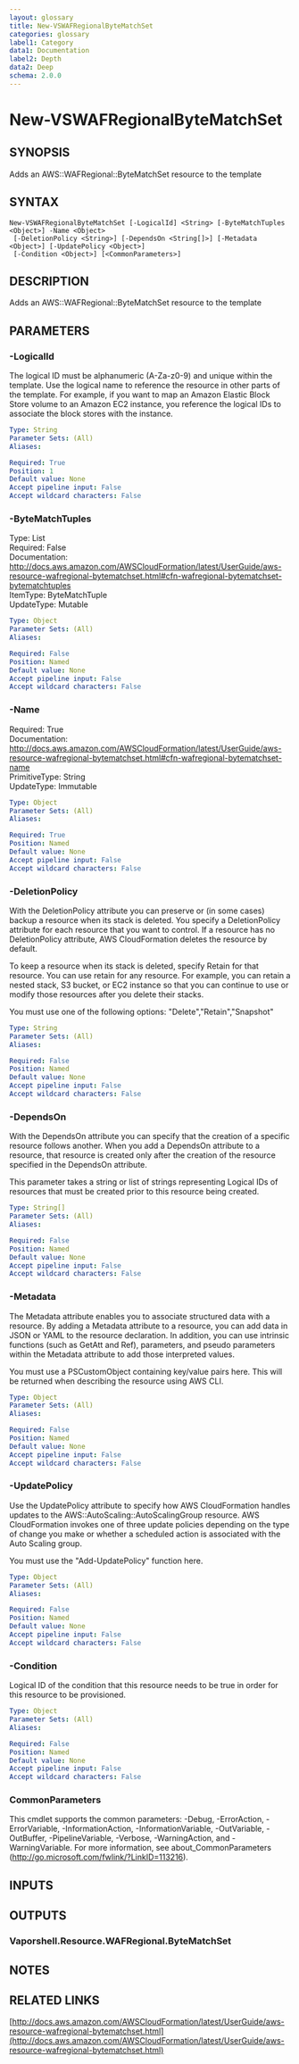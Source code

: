 ```yaml
---
layout: glossary
title: New-VSWAFRegionalByteMatchSet
categories: glossary
label1: Category
data1: Documentation
label2: Depth
data2: Deep
schema: 2.0.0
---
```


# New-VSWAFRegionalByteMatchSet

## SYNOPSIS
Adds an AWS::WAFRegional::ByteMatchSet resource to the template

## SYNTAX

```
New-VSWAFRegionalByteMatchSet [-LogicalId] <String> [-ByteMatchTuples <Object>] -Name <Object>
 [-DeletionPolicy <String>] [-DependsOn <String[]>] [-Metadata <Object>] [-UpdatePolicy <Object>]
 [-Condition <Object>] [<CommonParameters>]
```

## DESCRIPTION
Adds an AWS::WAFRegional::ByteMatchSet resource to the template

## PARAMETERS

### -LogicalId
The logical ID must be alphanumeric (A-Za-z0-9) and unique within the template.
Use the logical name to reference the resource in other parts of the template.
For example, if you want to map an Amazon Elastic Block Store volume to an Amazon EC2 instance, you reference the logical IDs to associate the block stores with the instance.

```yaml
Type: String
Parameter Sets: (All)
Aliases:

Required: True
Position: 1
Default value: None
Accept pipeline input: False
Accept wildcard characters: False
```

### -ByteMatchTuples
Type: List    
Required: False    
Documentation: http://docs.aws.amazon.com/AWSCloudFormation/latest/UserGuide/aws-resource-wafregional-bytematchset.html#cfn-wafregional-bytematchset-bytematchtuples    
ItemType: ByteMatchTuple    
UpdateType: Mutable

```yaml
Type: Object
Parameter Sets: (All)
Aliases:

Required: False
Position: Named
Default value: None
Accept pipeline input: False
Accept wildcard characters: False
```

### -Name
Required: True    
Documentation: http://docs.aws.amazon.com/AWSCloudFormation/latest/UserGuide/aws-resource-wafregional-bytematchset.html#cfn-wafregional-bytematchset-name    
PrimitiveType: String    
UpdateType: Immutable

```yaml
Type: Object
Parameter Sets: (All)
Aliases:

Required: True
Position: Named
Default value: None
Accept pipeline input: False
Accept wildcard characters: False
```

### -DeletionPolicy
With the DeletionPolicy attribute you can preserve or (in some cases) backup a resource when its stack is deleted.
You specify a DeletionPolicy attribute for each resource that you want to control.
If a resource has no DeletionPolicy attribute, AWS CloudFormation deletes the resource by default.

To keep a resource when its stack is deleted, specify Retain for that resource.
You can use retain for any resource.
For example, you can retain a nested stack, S3 bucket, or EC2 instance so that you can continue to use or modify those resources after you delete their stacks.

You must use one of the following options: "Delete","Retain","Snapshot"

```yaml
Type: String
Parameter Sets: (All)
Aliases:

Required: False
Position: Named
Default value: None
Accept pipeline input: False
Accept wildcard characters: False
```

### -DependsOn
With the DependsOn attribute you can specify that the creation of a specific resource follows another.
When you add a DependsOn attribute to a resource, that resource is created only after the creation of the resource specified in the DependsOn attribute.

This parameter takes a string or list of strings representing Logical IDs of resources that must be created prior to this resource being created.

```yaml
Type: String[]
Parameter Sets: (All)
Aliases:

Required: False
Position: Named
Default value: None
Accept pipeline input: False
Accept wildcard characters: False
```

### -Metadata
The Metadata attribute enables you to associate structured data with a resource.
By adding a Metadata attribute to a resource, you can add data in JSON or YAML to the resource declaration.
In addition, you can use intrinsic functions (such as GetAtt and Ref), parameters, and pseudo parameters within the Metadata attribute to add those interpreted values.

You must use a PSCustomObject containing key/value pairs here.
This will be returned when describing the resource using AWS CLI.

```yaml
Type: Object
Parameter Sets: (All)
Aliases:

Required: False
Position: Named
Default value: None
Accept pipeline input: False
Accept wildcard characters: False
```

### -UpdatePolicy
Use the UpdatePolicy attribute to specify how AWS CloudFormation handles updates to the AWS::AutoScaling::AutoScalingGroup resource.
AWS CloudFormation invokes one of three update policies depending on the type of change you make or whether a scheduled action is associated with the Auto Scaling group.

You must use the "Add-UpdatePolicy" function here.

```yaml
Type: Object
Parameter Sets: (All)
Aliases:

Required: False
Position: Named
Default value: None
Accept pipeline input: False
Accept wildcard characters: False
```

### -Condition
Logical ID of the condition that this resource needs to be true in order for this resource to be provisioned.

```yaml
Type: Object
Parameter Sets: (All)
Aliases:

Required: False
Position: Named
Default value: None
Accept pipeline input: False
Accept wildcard characters: False
```

### CommonParameters
This cmdlet supports the common parameters: -Debug, -ErrorAction, -ErrorVariable, -InformationAction, -InformationVariable, -OutVariable, -OutBuffer, -PipelineVariable, -Verbose, -WarningAction, and -WarningVariable.
For more information, see about_CommonParameters (http://go.microsoft.com/fwlink/?LinkID=113216).

## INPUTS

## OUTPUTS

### Vaporshell.Resource.WAFRegional.ByteMatchSet

## NOTES

## RELATED LINKS

[http://docs.aws.amazon.com/AWSCloudFormation/latest/UserGuide/aws-resource-wafregional-bytematchset.html](http://docs.aws.amazon.com/AWSCloudFormation/latest/UserGuide/aws-resource-wafregional-bytematchset.html)

